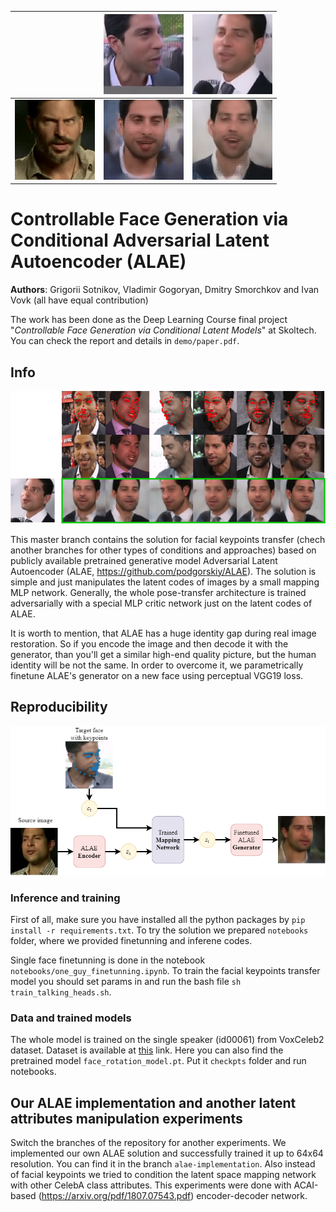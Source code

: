 <center>

|   |![alt-text-2](demo/source_0.png "source")|![alt-text-4](demo/source_1.png "source")|
|:-:|:-:|:-:|
|![alt-text-1](demo/target.gif "target")|![alt-text-3](demo/result_0.gif "result")|![alt-text-5](demo/result_1.gif "result")|

</center>

# Controllable Face Generation via Conditional Adversarial Latent Autoencoder (ALAE)

**Authors**: Grigorii Sotnikov, Vladimir Gogoryan, Dmitry Smorchkov and Ivan Vovk (all have equal contribution)

The work has been done as the Deep Learning Course final project "*Controllable Face Generation via Conditional Latent Models*" at Skoltech. You can check the report and details in `demo/paper.pdf`.

## Info

<center>

![alt-text-6](demo/talking-heads-transfer.png "talking-heads-transfer")

</center>

This master branch contains the solution for facial keypoints transfer (chech another branches for other types of conditions and approaches) based on publicly available pretrained generative model Adversarial Latent Autoencoder (ALAE, https://github.com/podgorskiy/ALAE). The solution is simple and just manipulates the latent codes of images by a small mapping MLP network. Generally, the whole pose-transfer architecture is trained adversarially with a special MLP critic network just on the latent codes of ALAE.

It is worth to mention, that ALAE has a huge identity gap during real image restoration. So if you encode the image and then decode it with the generator, than you'll get a similar high-end quality picture, but the human identity will be not the same. In order to overcome it, we parametrically finetune ALAE's generator on a new face using perceptual VGG19 loss.

## Reproducibility

<center>

![alt-text-7](demo/talking-heads.png "talking-heads-inference")

</center>

### Inference and training

First of all, make sure you have installed all the python packages by `pip install -r requirements.txt`. To try the solution we prepared `notebooks` folder, where we provided finetunning and inferene codes.

Single face finetunning is done in the notebook `notebooks/one_guy_finetunning.ipynb`. To train the facial keypoints transfer model you should set params in and run the bash file `sh train_talking_heads.sh`.

### Data and trained models

The whole model is trained on the single speaker (id00061) from VoxCeleb2 dataset. Dataset is available at [this](https://drive.google.com/drive/folders/1T26YUSpa1RqU9mhgQhJj9M5jA3nDfZoV?usp=sharing) link. Here you can also find the pretrained model `face_rotation_model.pt`. Put it `checkpts` folder and run notebooks.

## Our ALAE implementation and another latent attributes manipulation experiments

Switch the branches of the repository for another experiments. We implemented our own ALAE solution and successfully trained it up to 64x64 resolution. You can find it in the branch `alae-implementation`. Also instead of facial keypoints we tried to condition the latent space mapping network with other CelebA class attributes. This experiments were done with ACAI-based (https://arxiv.org/pdf/1807.07543.pdf) encoder-decoder network.
